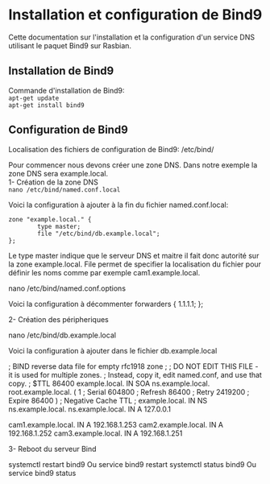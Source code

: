 # Installation et configuration de Bind9

Cette documentation sur l'installation et la configuration d'un service DNS utilisant le paquet Bind9 sur Rasbian.

## Installation de Bind9

Commande d'installation de Bind9:</br>
``apt-get update``</br>
``apt-get install bind9``</br>

## Configuration de Bind9

Localisation des fichiers de configuration de Bind9: /etc/bind/

Pour commencer nous devons créer une zone DNS.
Dans notre exemple la zone DNS sera example.local.</br>
1- Création de la zone DNS</br>
``nano /etc/bind/named.conf.local``</br>

Voici la configuration à ajouter à la fin du fichier named.conf.local:
```
zone "example.local." {
        type master;
        file "/etc/bind/db.example.local";
};
```

Le type master indique que le serveur DNS et maitre il fait donc autorité sur la zone example.local. File permet de specifier la localisation du fichier pour définir les noms comme par exemple cam1.example.local.

nano /etc/bind/named.conf.options

Voici la configuration à décommenter 
forwarders {
    1.1.1.1;
};

2- Création des péripheriques

nano /etc/bind/db.example.local

Voici la configuration à ajouter dans le fichier db.example.local

; BIND reverse data file for empty rfc1918 zone
;
; DO NOT EDIT THIS FILE - it is used for multiple zones.
; Instead, copy it, edit named.conf, and use that copy.
;
$TTL    86400
example.local.    IN      SOA     ns.example.local. root.example.local. (
                              1         ; Serial
                         604800         ; Refresh
                          86400         ; Retry
                        2419200         ; Expire
                          86400 )       ; Negative Cache TTL
;
example.local.    IN      NS      ns.example.local.
ns.example.local. IN      A       127.0.0.1

cam1.example.local. IN      A       192.168.1.253
cam2.example.local. IN      A       192.168.1.252
cam3.example.local. IN      A       192.168.1.251

3- Reboot du serveur Bind 

systemctl restart bind9 Ou service bind9 restart
systemctl status bind9 Ou service bind9 status

